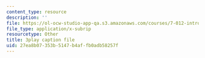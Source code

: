 ```yaml
---
content_type: resource
description: ''
file: https://ol-ocw-studio-app-qa.s3.amazonaws.com/courses/7-012-introduction-to-biology-fall-2004/27ea8b07353b5147b4affb0adb58257f_R6AtInDjsrM.vtt
file_type: application/x-subrip
resourcetype: Other
title: 3play caption file
uid: 27ea8b07-353b-5147-b4af-fb0adb58257f
---
```

